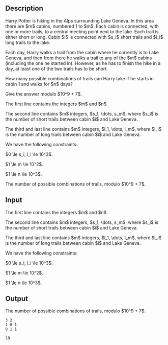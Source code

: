 ## Description

<div><p>Harry Potter is hiking in the Alps surrounding Lake Geneva. In this area there are $m$ cabins, numbered 1 to $m$. Each cabin is connected, with one or more trails, to a central meeting point next to the lake. Each trail is either <span class="tex-font-style-underline">short</span> or <span class="tex-font-style-underline">long</span>. Cabin $i$ is connected with $s_i$ short trails and $l_i$ long trails to the lake.</p><p>Each day, Harry walks a trail from the cabin where he currently is to Lake Geneva, and then from there he walks a trail to any of the $m$ cabins (including the one he started in). However, as he has to finish the hike in a day, at least one of the two trails has to be short.</p><p>How many possible combinations of trails can Harry take if he starts in cabin 1 and walks for $n$ days?</p><p>Give the answer modulo $10^9 + 7$.</p></div><div class="input-specification"><p>The first line contains the integers $m$ and $n$.</p><p>The second line contains $m$ integers, $s_1, \dots, s_m$, where $s_i$ is the number of short trails between cabin $i$ and Lake Geneva.</p><p>The third and last line contains $m$ integers, $l_1, \dots, l_m$, where $l_i$ is the number of long trails between cabin $i$ and Lake Geneva.</p><p>We have the following constraints:</p><p>$0 \le s_i, l_i \le 10^3$.</p><p>$1 \le m \le 10^2$.</p><p>$1 \le n \le 10^3$.</p></div><div class="output-specification"><p>The number of possible combinations of trails, modulo $10^9 + 7$.</p></div>

## Input

<p>The first line contains the integers $m$ and $n$.</p><p>The second line contains $m$ integers, $s_1, \dots, s_m$, where $s_i$ is the number of short trails between cabin $i$ and Lake Geneva.</p><p>The third and last line contains $m$ integers, $l_1, \dots, l_m$, where $l_i$ is the number of long trails between cabin $i$ and Lake Geneva.</p><p>We have the following constraints:</p><p>$0 \le s_i, l_i \le 10^3$.</p><p>$1 \le m \le 10^2$.</p><p>$1 \le n \le 10^3$.</p>

## Output

<p>The number of possible combinations of trails, modulo $10^9 + 7$.</p>





```input1|
3 2
1 0 1
0 1 1
```




```output1
18
```


